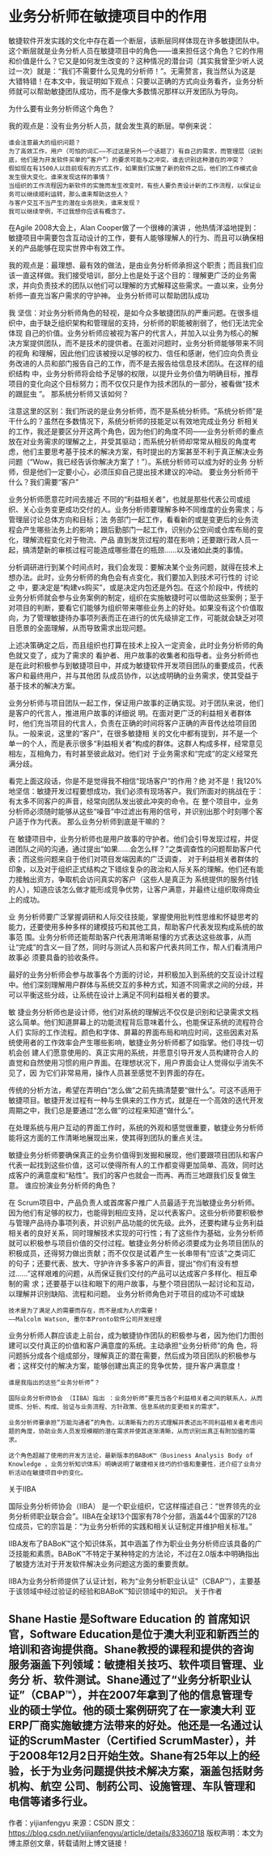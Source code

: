 # 业务分析师在敏捷项目中的作用



敏捷软件开发实践的文化中存在着一个断层，该断层同样体现在许多敏捷团队中。这个断层就是业务分析人员在敏捷项目中的角色——谁来担任这个角色？它的作用 和价值是什么？它又是如何发生改变的？这种情况的潜台词（其实我曾至少听人说过一次）就是：“我们不需要什么见鬼的分析师！”。无需赘言，我当然认为这是 大错特错！在本文中，我证明如下观点：只要以正确的方式向业务看齐，业务分析师就可以帮助敏捷团队成功，而不是像大多数情况那样以开发团队为导向。


为什么要有业务分析师这个角色？

我的观点是：没有业务分析人员，就会发生真的断层。举例来说：

    谁会注意最大的组织问题？
    为了高效工作，用户（可怕的词汇——不过这是另外一个话题了）有自己的需求，而管理层（说到底，他们是为开发软件买单的“客户”）的要求可能与之冲突，谁去识别这种潜在的冲突？
    假如现在有1500人以目前现有的方式工作，如果我们实施了新的软件之后，他们的工作模式会发生很大变化，谁来发现这样的事情？
    当组织的工作流程因为新软件的实施而发生改变时，有些人要负责设计新的工作流程，以保证业务可以继续顺利运转，那么谁来帮助这些人？
    与客户交互不当产生的潜在业务损失，谁来发现？
    我可以继续举例，不过我想你应该有概念了。

在Agile 2008大会上，Alan Cooper做了一个很棒的演讲 ，他热情洋溢地提到：敏捷项目中需要包含互动设计的工作，要有人能够理解人的行为、而且可以确保相关的产品能够在现实世界中有效工作。

我的观点是：最理想、最有效的做法，是由业务分析师承担这个职责；而且我们应该一直这样做。我们接受培训，部分上也是处于这个目的：理解更广泛的业务需求，并向负责技术的团队以他们可以理解的方式解释这些需求。一直以来，业务分析师一直充当客户需求的守护神。
业务分析师可以帮助团队成功

我 坚信：对业务分析师角色的轻视，是如今众多敏捷团队的严重问题。在很多组织中，由于缺乏组织架构和管理层的支持，分析师的职能被削弱了，他们无法完全体现 自己的价值。业务分析师应被视为客户的代言人，并加入以业务为核心的解决方案提供团队，而不是技术的提供者。在面对问题时，业务分析师能够带来不同的视角 和理解，因此他们应该被授以足够的权力、信任和感谢，他们应向负责业务改进的人员和部门报告自己的工作，而不是去报告给信息技术团队。在这样的组织结构 中，业务分析师将会给予足够的权限，以提升业务价值为明确目标，推荐项目的变化向这个目标努力；而不仅仅只是作为技术团队的一部分，被看做“技术的跟屁虫 ”。
那系统分析师又该如何？

注意这里的区别：我们所说的是业务分析师，而不是系统分析师。“系统分析师”是干什么的？虽然在多数情况下，系统分析师的技能足以有效地完成业务分 析相关 的工作，我还是要区分开这两个角色，因为他们的角度不同——业务分析师的重点放在对业务需求的理解之上，并受其驱动；而系统分析师却常常从相反的角度考 虑，他们主要思考基于技术的解决方案，有时提出的方案甚至不利于真正解决业务问题（“Wow，我已经告诉你解决方案了！”）。系统分析师可以成为好的业务 分析师，但是他们一定要小心，必须压抑自己提出技术建议的冲动。
要业务分析师干什么？我们需要“客户”

业务分析师愿意花时间去接近 不同的“利益相关者”，也就是那些代表公司或组织、关心业务变更成功交付的人。业务分析师要理解多种不同维度的业务需求；与管理层讨论总体方向和目标；法 务部门一起工作，看看新的或是变更后的业务流程会产生哪些法务上的影响；跟后勤部门一起工作，识别办公空间或仓库布局的变化，理解流程变化对于物流、产品 直到发货过程的潜在影响；还要跟行政人员一起，搞清楚新的审核过程可能造成哪些潜在的瓶颈……以及诸如此类的事情。

分析调研进行到某个时间点时，我们会发现：要解决某个业务问题，就得在技术上想办法。此时，业务分析师的角色会有点变化，我们要加入到技术可行性的 讨论之 中，要决定是“构建vs购买”，或是决定内包还是外包。在这个阶段中，传统的业务分析师就会参与业务案例的制定，组织在实施敏捷时可以借助这些案例；至于 对项目的判断，要看它们能够为组织带来哪些业务上的好处。如果没有这个价值取向，为了管理敏捷待办事项列表而正在进行的优先级排定工作，可能就会缺乏对项 目愿景的全面理解，从而导致需求出现问题。

上述决策确定之后，而且组织也打算在技术上投入一定资金，此时业务分析师的角色就又变了，成为了需求的 看护者、用户故事的收集者和指导者。业务分析师也是在此时积极参与到敏捷项目中，并成为敏捷软件开发项目团队的重要成员，代表客户和最终用户，并与其他团 队成员协作，以达成明确的业务需求，使其受益于基于技术的解决方案。

业务分析师与项目团队一起工作，保证用户故事的正确实现。对于团队来说，他们是客户的代言人，推进用户故事的详细说 明。在面对更广泛的利益相关者群体时，他们充当项目的代言人，负责在正确的时间将客户正确的声音传达给项目团队。一般来说，这里的“客户”，在很多敏捷相 关的文化中都有提到，并不是一个单一的个人，而是表示很多“利益相关者”构成的群体。这群人构成多样，经常意见相左，互相角力，有时甚至彼此敌对。他们对 于业务需求和“完成”的定义经常充满分歧。

看完上面这段话，你是不是觉得我不相信“现场客户”的作用？绝 对不是！我120%地坚信：敏捷开发过程要想成功，我们必须有现场客户。我们所面对的挑战在于：有太多不同客户的声音，经常向团队发出彼此冲突的命令。在 整个项目中，业务分析师必须随时能够从这些“噪音”中过滤出有用的信号，并识别出那个时刻哪个客户适于作为代表。
那么业务分析师到底是干嘛的？

在 敏捷项目中，业务分析师也是用户故事的守护者。他们会引导发现过程，并促进团队之间的沟通，通过提出“如果……会怎么样？”之类调查性的问题帮助客户代 表；而这些问题来自于他们对项目发端因素的广泛调查， 对于利益相关者群体的印象，以及对于组织正式结构之下错综复杂的政治和人际关系的理解。他们还有能力接触出资方，争取机会访问真实的客户（这些人是真正为 系统提供的服务付钱的人），知道应该怎么做才能形成竞争优势，让客户满意，并最终让组织取得商业上的成功。

业 务分析师要广泛掌握调研和人际交往技能，掌握使用批判性思维和怀疑思考的能力，还要使用多种多样的建模技巧和其他工具，帮助客户代表发现构成系统的故事范 围。业务分析师还能帮助客户代表用清晰易懂的方式表达这些故事，从而让“完成”的含义一目了然，同时与测试人员和客户代表共同工作，帮人们看清用户故事必 须要具备的验收条件。

最好的业务分析师会参与故事各个方面的讨论，并积极加入到系统的交互设计过程中。他们深刻理解用户群体与系统交互的多种方式，知道不同需求之间的分歧，并可以平衡这些分歧，让系统在设计上满足不同利益相关者的要求。

敏 捷业务分析师也是设计师，他们对系统的理解远不仅仅是识别和记录需求文档这么简单。他们知道屏幕上的功能流程背后意味着什么，也能保证系统的流程符合人们 实际的工作流程。颜色和字体、屏幕的界面布局和响应时间，这些因素对系统使用者的工作效率会产生哪些影响，敏捷业务分析师都了如指掌。他们寻找一切机会创 建人们愿意使用的、真正实用的系统，并愿意引导开发人员构建符合人的直觉和自然使用习惯的用户界面。在理想状况下，用户界面会让人觉得似乎消失不见了，因 为它们非常易用，操作人员甚至感觉不到界面的存在。

传统的分析方法，希望在弄明白“怎么做”之前先搞清楚要“做什么”。可这不适用于敏捷项目。敏捷开发过程有一种与生俱来的工作方式，就是在一个高效的迭代开发周期之中，我们总是要通过“怎么做”的过程来知道“做什么”。

在处理系统与用户互动的界面工作时，系统的外观和感觉很重要，敏捷业务分析师能将这方面的工作清晰地展现出来，使其得到团队的重点关注。

敏捷业务分析师要确保真正的业务价值得到发掘和展现，他们要跟项目团队和客户代表一起找到这些价值，这可以使得所有人的工作都变得更加简单、高效，同时达成客户的满意度和“粘性”。我们的客户也就会一而再、再而三地跟我们反复做生意。
谁应扮演业务分析师的角色？

在 Scrum项目中，产品负责人或首席客户推广人员最适于充当敏捷业务分析师。因为他们有足够的权力，也能得到相应支持，足以代表客户。这些分析师要积极参 与管理产品待办事项列表，并识别产品功能的优先级。此外，还要构建与业务利益相关者的良好关系，同时理解技术实现的可行性；有了这些作为基础，业务分析师 就可以积极参与项目价值的交付过程。敏捷业务分析师必须要成为业务项目团队的积极成员，还得努力做出贡献；而不仅仅是试着产生一长串带有“应该”之类词汇 的句子；还要代表、放大、守护许许多多客户的声音，提出“你们有没有想过……”这样艰难的问题，从而保证我们交付的产品可以达成客户多样化、相互牵制的需 求；还要基于以往和眼下的用户故事，与整个项目团队一起讨论和互动，以理解并识别缺陷、流程和问题。
业务分析师角色对于项目的成功不可或缺

    技术是为了满足人的需要而存在，而不是成为人的需要！
    ——Malcolm Watson, 墨尔本Pronto软件公司开发经理 

业务分析师人群应该走上前台，成为敏捷协作团队的积极参与者，因为他们力图创建可以交付真正的价值和客户满意度的系统。主动承担“业务分析师”的角 色，将 问题拆分成各个组成部分，理解真正的潜在需要，然后成为项目团队的积极参与者；这样交付的解决方案，能够创建出真正的竞争优势，提升客户满意度！

    谁是我指出的这些“业务分析师”？
    
    国际业务分析师协会 （IIBA）指出 ：业务分析师“要充当各个利益相关者之间的联系人，从而提炼、分析、构成、验证与业务流程、方针政策、信息系统的变更相关的需求”。
    
    业务分析师要承担“万能沟通者”的角色，以清晰有力的方式理解并表述出不同利益相关者考虑问题的角度，协助业务人员发现模糊的潜在需求并使其逐渐清晰，从而识别出真正有附加值的需求。
    
    这个角色超越了使用的开发方法论，最新版本的BABoK™（Business Analysis Body of Knowledge ，业务分析知识体系）明确说明了敏捷相关技巧的价值和重要性，还介绍了业务分析活动在敏捷项目中的变化。

关于IIBA

国际业务分析师协会（IIBA） 是一个职业组织，它这样描述自己：“世界领先的业务分析师职业联合会”。IIBA在全球13个国家有78个分部，涵盖44个国家的7128位成员，它的宗旨是：“为业务分析师的实践和相关认证制定并维护相关标准。”

IIBA发布了BABoK™这个知识体系，其中涵盖了作为职业业务分析师应该具备的广泛技能和素质。BABoK™不特定于某种特定的方法论，不过在2.0版本中明确指出了敏捷方法对于开发软件解决业务问题这方面的重要贡献。

IIBA为业务分析师提供了认证计划，称为“业务分析职业认证”（CBAP™），主要基于该领域中经过验证的经验和BABoK™知识领域中的知识。
关于作者

Shane Hastie 是Software Education 的 首席知识官，Software Education是位于澳大利亚和新西兰的培训和咨询提供商。Shane教授的课程和提供的咨询服务涵盖下列领域：敏捷相关技巧、软件项目管理、业务分 析、软件测试。Shane通过了“业务分析职业认证”（CBAP™），并在2007年拿到了他的信息管理专业的硕士学位。他的硕士案例研究了在一家澳大利 亚ERP厂商实施敏捷方法带来的好处。他还是一名通过认证的ScrumMaster（Certified ScrumMaster），并于2008年12月2日开始生效。Shane有25年以上的经验，长于为业务问题提供技术解决方案，涵盖包括财务机构、航空 公司、制药公司、设施管理、车队管理和电信等诸多行业。
--------------------- 
作者：yijianfengyu 
来源：CSDN 
原文：https://blog.csdn.net/yijianfengyu/article/details/83360718 
版权声明：本文为博主原创文章，转载请附上博文链接！